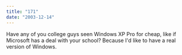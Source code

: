 ```yaml
---
title: "171"
date: "2003-12-14"
---
```


Have any of you college guys seen Windows XP Pro for cheap, like if Microsoft has a deal with your school? Because I'd like to have a real version of Windows.
